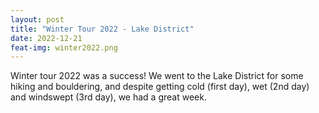```yaml
---
layout: post
title: "Winter Tour 2022 - Lake District"
date: 2022-12-21
feat-img: winter2022.png
---
```


Winter tour 2022 was a success! We went to the Lake District for some hiking and bouldering, and despite getting cold (first day), wet (2nd day) and windswept (3rd day), we had a great week.
